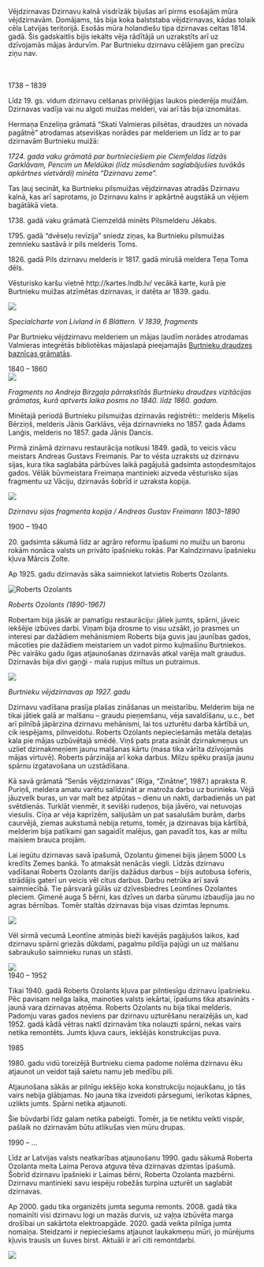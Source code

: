<p>Vējdzirnavas Dzirnavu kalnā visdrīzāk bijušas arī pirms esošajām mūra vējdzirnavām. Domājams, tās bija koka balststaba vējdzirnavas, kādas tolaik cēla Latvijas teritorijā. Esošās mūra holandiešu tipa dzirnavas celtas 1814. gadā. Šis gadskaitlis bijis iekalts vēja rādītājā un uzrakstīts arī uz dzīvojamās mājas ārdurvīm. Par Burtnieku dzirnavu cēlājiem gan precīzu ziņu nav. </p><br><br>

<section>
<div class="time-period">1738 – 1839</div>
<p>Līdz 19. gs. vidum dzirnavu celšanas privilēģijas laukos piederēja muižām. Dzirnavas vadīja vai nu algoti muižas melderi, vai arī tās bija iznomātas.</p>
<p>Hermaņa Enzeliņa grāmatā “Skati Valmieras pilsētas, draudzes un novada pagātnē” atrodamas atsevišķas norādes par melderiem un līdz ar to par dzirnavām Burtnieku muižā:</p>
<p><i>1724. gada vaku grāmatā par burtnieciešiem pie Ciemfeldas līdzās Garklāvam, Pencim un Meldūkai (līdz mūsdienām saglabājušies tuvākās apkārtnes vietvārdi) minēta “Dzirnavu zeme”.</i></p>

<p>Tas ļauj secināt, ka Burtnieku pilsmuižas vējdzirnavas atradās Dzirnavu kalnā, kas arī saprotams, jo Dzirnavu kalns ir apkārtnē augstākā un vējiem bagātākā vieta.</p>

<p>1738. gadā vaku grāmatā Ciemzeldā minēts Pilsmelderu Jēkabs. </p>

<p>1795. gadā “dvēseļu revīzija” sniedz ziņas, ka Burtnieku pilsmuižas zemnieku sastāvā ir pils melderis Toms.</p>

<p>1826. gadā Pils dzirnavu melderis ir 1817. gadā mirušā meldera Teņa Toma dēls.</p>

<p>Vēsturisko karšu vietnē http://kartes.lndb.lv/ vecākā karte, kurā pie Burtnieku muižas atzīmētas dzirnavas, ir datēta ar 1839. gadu.</p>

<img src="{{ site.baseurl_root }}/assets/images/karte.jpg">

*Specialcharte von Livland in 6 Blättern. V 1839, fragments*

<p>Par Burtnieku vējdzirnavu melderiem un mājas ļaudīm norādes atrodamas Valmieras integrētās bibliotēkas mājaslapā pieejamajās <a href="http://biblioteka.valmiera.lv/lv/novadpetnieciba/valmieras-apkaime-un-novadi/nepublicetie-materiali-un-rokraksti/dzimtu-petnieciba">Burtnieku draudzes baznīcas grāmatās</a>.</p>

</section>


<section>
<div class="time-period">1840 – 1860</div>
<img src="{{ site.baseurl_root }}/assets/images/burtnieku_pilsmuizas_dzirnavas.jpg">

<p><i>Fragments no Andreja Birzgaļa pārrakstītās Burtnieku draudzes vizitācijas grāmatas, kurā aptverts laika posms no 1840. līdz 1860. gadam.</i></p>

<p>Minētajā periodā Burtnieku pilsmuižas dzirnavās reģistrēti:: melderis Miķelis Bērziņš, melderis Jānis Garklāvs, vēja dzirnavnieks no 1857. gada Ādams Lanģis, melderis no 1857. gada Jānis Dancis.</p>

<p>Pirmā zināmā dzirnavu restaurācija notikusi 1849. gadā, to veicis vācu meistars Andreas Gustavs Freimanis. Par to vēsta uzraksts uz dzirnavu sijas, kura tika saglabāta
pārbūves laikā pagājušā gadsimta astoņdesmitajos gados. Vēlāk būvmeistara Freimaņa mantinieki aizveda vēsturisko sijas fragmentu uz Vāciju, dzirnavās šobrīd ir uzraksta kopija.</p>

<img src="{{ site.baseurl_root }}/assets/images/1849.jpg">

<p><i>Dzirnavu sijas fragmenta kopija / Andreas Gustav Freimann 1803–1890</i></p>

</section>

<section>
<div class="time-period">1900 – 1940</div>
<p>20. gadsimta sākumā līdz ar agrāro reformu īpašumi no muižu un baronu rokām nonāca valsts un privāto īpašnieku rokās. Par Kalndzirnavu īpašnieku kļuva Mārcis Zolte.</p>

<p>Ap 1925. gadu dzirnavās sāka saimniekot latvietis Roberts Ozolants.</p>

<img class="article-image narrow" src="{{ site.baseurl_root }}/assets/images/roberts_ozolants.jpg" alt="Roberts Ozolants">

<p><i>Roberts Ozolants (1890-1967)</i></p>

<p>Robertam bija jāsāk ar pamatīgu restaurāciju: jāliek jumts, spārni, jāveic iekšējie izbūves darbi. Viņam bija drosme to visu uzsākt, jo prasmes un interesi par dažādiem mehānismiem Roberts bija guvis jau jaunības gados, mācoties pie dažādiem meistariem un vadot pirmo kuļmašīnu Burtniekos. Pēc vairāku gadu ilgas atjaunošanas dzirnavās atkal varēja malt graudus. Dzirnavās bija divi gaņģi - mala rupjus miltus un putraimus.</p>

<img src="{{ site.baseurl_root }}/assets/images/1920.jpg">
<p><i>Burtnieku vējdzirnavas ap 1927. gadu</i></p>

<p>Dzirnavu vadīšana prasīja plašas zināšanas un meistarību. Melderim bija ne tikai jātiek galā ar malšanu – graudu pieņemšanu, vēja savaldīšanu, u.c., bet arī pilnībā jāpārzina dzirnavu mehānismi, lai tos uzturētu darba kārtībā un, cik iespējams, pilnveidotu. Roberts Ozolants nepieciešamās metāla detaļas kala pie mājas uzbūvētajā smēdē. Viņš pats prata asināt dzirnakmeņus un uzliet dzirnakmeņiem jaunu malšanas kārtu (masa tika vārīta dzīvojamās mājas virtuvē). Roberts pārzināja arī koka darbus. Milzu spēku prasīja jaunu spārnu izgatavošana un uzstādīšana.</p>

<p>Kā savā grāmatā “Senās vējdzirnavas” (Rīga, “Zinātne”, 1987.) apraksta R. Puriņš, meldera amatu varētu salīdzināt ar matroža darbu uz burinieka. Vējā jāuzvelk buras, un var malt bez atpūtas – dienu un nakti, darbadienās un pat svētdienās. Turklāt vienmēr, it sevišķi rudeņos, bija jāvēro, vai netuvojas viesulis. Cīņa ar vēja kaprīzēm, salijušām un pat sasalušām burām, darbs caurvējā, ziemas aukstumā nebija retums, tomēr, ja dzirnavas bija kārtībā, melderim bija patīkami gan sagaidīt malējus, gan pavadīt tos, kas ar miltu maisiem brauca projām.</p>

<p>Lai iegūtu dzirnavas savā īpašumā, Ozolantu ģimenei bijis jāņem 5000 Ls kredīts Zemes bankā. To atmaksāt nenācās viegli. Līdzās dzirnavu vadīšanai Roberts Ozolants darījis dažādus darbus – bijis autobusa šoferis, strādājis gaterī un veicis vēl citus darbus. Darbu netrūka arī savā saimniecībā. Tie pārsvarā gūlās uz dzīvesbiedres Leontīnes Ozolantes pleciem. Ģimenē auga 5 bērni, kas dzīves un darba sūrumu izbaudīja jau no agras bērnības. Tomēr staltās dzirnavas bija visas dzimtas lepnums.</p>

<img class="article-image" src="{{ site.baseurl_root }}/assets/images/dzirnavas_zirgs.jpg">

<p>Vēl sirmā vecumā Leontīne atmiņās bieži kavējās pagājušos laikos, kad dzirnavu spārni griezās dūkdami, pagalmu pildīja pajūgi un uz malšanu sabraukušo saimnieku runas un stāsti.</p>

<img class="article-image narrow" src="{{ site.baseurl_root }}/assets/images/ozolantu_paris.jpg">


</section>


<section>
<div class="time-period">1940 – 1952</div>
<p>Tikai 1940. gadā Roberts Ozolants kļuva par pilntiesīgu dzirnavu īpašnieku. Pēc pavisam neilga laika, mainoties valsts iekārtai, īpašums tika atsavināts - jaunā vara dzirnavas atņēma. Roberts Ozolants nu bija tikai melderis. Padomju varas gados neviens par dzirnavu uzturēšanu neraizējās un, kad 1952. gadā kādā vētras naktī dzirnavām tika nolauzti spārni, nekas vairs netika remontēts. Jumts kļuva caurs, iekšējās konstrukcijas puva.</p>
</section>


<section>

<div class="time-period">1985</div>

<p>1980. gadu vidū toreizējā Burtnieku ciema padome nolēma dzirnavu ēku atjaunot un veidot tajā saietu namu jeb medību pili.</p>
<p>Atjaunošana sākās ar pilnīgu iekšējo koka konstrukciju nojaukšanu, jo tās vairs nebija glābjamas. No jauna tika izveidoti pārsegumi, ierīkotas kāpnes, uzlikts jumts. Spārni netika atjaunoti.</p>
<p>Šie būvdarbi līdz galam netika pabeigti. Tomēr, ja tie netiktu veikti vispār, pašlaik no dzirnavām būtu atlikušas vien mūru drupas.</p>

</section>

<section>
<div class="time-period">1990 – ...</div>

<p>Līdz ar Latvijas valsts neatkarības atjaunošanu 1990. gadu sākumā Roberta Ozolanta meita Laima Perova atguva tēva dzirnavas dzimtas īpašumā. Šobrīd dzirnavu īpašnieki ir Laimas bērni, Roberta Ozolanta mazbērni. Dzirnavu mantinieki savu iespēju robežās turpina uzturēt un saglabāt dzirnavas.</p>
<p>Ap 2000. gadu tika organizēts jumta seguma remonts. 2008. gadā tika nomainīti visi dzirnavu logi un mazās durvis, uz vaļņa izbūvēta marga drošībai un sakārtota elektroapgāde. 2020. gadā veikta pilnīga jumta nomaiņa. Steidzami ir nepieciešams atjaunot laukakmeņu mūri, jo mūrējums kļuvis trausls un šuves birst. Aktuāli ir arī citi remontdarbi.</p>

<img src="{{ site.baseurl_root }}/assets/images/jumts.jpg">

</section>
